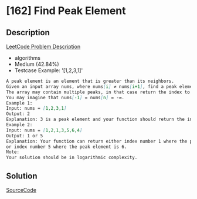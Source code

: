 # [162] Find Peak Element

## Description

[LeetCode Problem Description](https://leetcode.com/problems/find-peak-element/description/)

* algorithms
* Medium (42.84%)
* Testcase Example:  '[1,2,3,1]'

```md
A peak element is an element that is greater than its neighbors.
Given an input array nums, where nums[i] ≠ nums[i+1], find a peak element and return its index.
The array may contain multiple peaks, in that case return the index to any one of the peaks is fine.
You may imagine that nums[-1] = nums[n] = -∞.
Example 1:
Input: nums = [1,2,3,1]
Output: 2
Explanation: 3 is a peak element and your function should return the index number 2.
Example 2:
Input: nums = [1,2,1,3,5,6,4]
Output: 1 or 5
Explanation: Your function can return either index number 1 where the peak element is 2,
or index number 5 where the peak element is 6.
Note:
Your solution should be in logarithmic complexity.

```

## Solution

[SourceCode](./solution.js)
